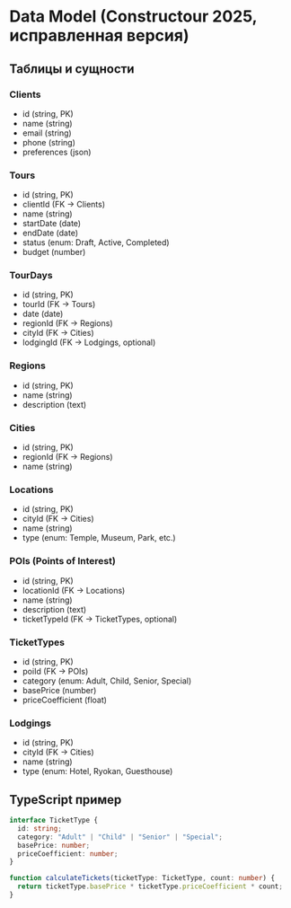 # Data Model (Constructour 2025, исправленная версия)

## Таблицы и сущности

### Clients
- id (string, PK)
- name (string)
- email (string)
- phone (string)
- preferences (json)

### Tours
- id (string, PK)
- clientId (FK -> Clients)
- name (string)
- startDate (date)
- endDate (date)
- status (enum: Draft, Active, Completed)
- budget (number)

### TourDays
- id (string, PK)
- tourId (FK -> Tours)
- date (date)
- regionId (FK -> Regions)
- cityId (FK -> Cities)
- lodgingId (FK -> Lodgings, optional)

### Regions
- id (string, PK)
- name (string)
- description (text)

### Cities
- id (string, PK)
- regionId (FK -> Regions)
- name (string)

### Locations
- id (string, PK)
- cityId (FK -> Cities)
- name (string)
- type (enum: Temple, Museum, Park, etc.)

### POIs (Points of Interest)
- id (string, PK)
- locationId (FK -> Locations)
- name (string)
- description (text)
- ticketTypeId (FK -> TicketTypes, optional)

### TicketTypes
- id (string, PK)
- poiId (FK -> POIs)
- category (enum: Adult, Child, Senior, Special)
- basePrice (number)
- priceCoefficient (float)

### Lodgings
- id (string, PK)
- cityId (FK -> Cities)
- name (string)
- type (enum: Hotel, Ryokan, Guesthouse)

## TypeScript пример

```ts
interface TicketType {
  id: string;
  category: "Adult" | "Child" | "Senior" | "Special";
  basePrice: number;
  priceCoefficient: number;
}

function calculateTickets(ticketType: TicketType, count: number) {
  return ticketType.basePrice * ticketType.priceCoefficient * count;
}
```